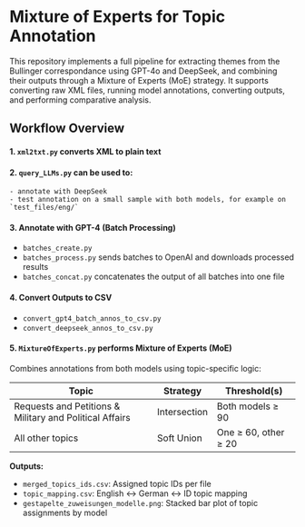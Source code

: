 # Mixture of Experts for Topic Annotation

This repository implements a full pipeline for extracting themes from the Bullinger correspondance using GPT-4o and DeepSeek, and combining their outputs through a Mixture of Experts (MoE) strategy. It supports converting raw XML files, running model annotations, converting outputs, and performing comparative analysis.

## Workflow Overview

#### 1. `xml2txt.py` converts XML to plain text   

#### 2. `query_LLMs.py` can be used to:
    - annotate with DeepSeek
    - test annotation on a small sample with both models, for example on `test_files/eng/`

#### 3. Annotate with GPT-4 (Batch Processing)
- `batches_create.py`
- `batches_process.py` sends batches to OpenAI and downloads processed results
- `batches_concat.py` concatenates the output of all batches into one file

#### 4. Convert Outputs to CSV

- `convert_gpt4_batch_annos_to_csv.py` 
- `convert_deepseek_annos_to_csv.py`

#### 5. `MixtureOfExperts.py` performs Mixture of Experts (MoE)

Combines annotations from both models using topic-specific logic:

| Topic                                  | Strategy       | Threshold(s)         |
|----------------------------------------|----------------|----------------------|
| Requests and Petitions &  Military and Political Affairs              | Intersection   | Both models ≥ 90 |   
| All other topics                       | Soft Union     | One ≥ 60, other ≥ 20  |

**Outputs:**
- `merged_topics_ids.csv`: Assigned topic IDs per file
- `topic_mapping.csv`: English ↔ German ↔ ID topic mapping
- `gestapelte_zuweisungen_modelle.png`: Stacked bar plot of topic assignments by model
